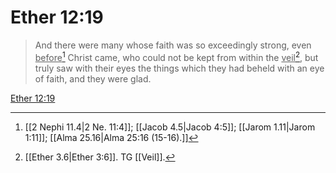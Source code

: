 # Ether 12:19

> And there were many whose faith was so exceedingly strong, even <u>before</u>[^a] Christ came, who could not be kept from within the <u>veil</u>[^b], but truly saw with their eyes the things which they had beheld with an eye of faith, and they were glad.

[Ether 12:19](https://www.churchofjesuschrist.org/study/scriptures/bofm/ether/12?lang=eng&id=p19#p19)


[^a]: [[2 Nephi 11.4|2 Ne. 11:4]]; [[Jacob 4.5|Jacob 4:5]]; [[Jarom 1.11|Jarom 1:11]]; [[Alma 25.16|Alma 25:16 (15-16).]]
[^b]: [[Ether 3.6|Ether 3:6]]. TG [[Veil]].
